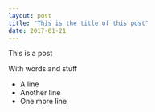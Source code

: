 ```yaml
---
layout: post
title: "This is the title of this post"
date: 2017-01-21
---
```


This is a post

With words and stuff

 - A line
 - Another line
 - One more line

